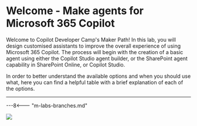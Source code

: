 
# Welcome - Make agents for Microsoft 365 Copilot

Welcome to Copilot Developer Camp's Maker Path! In this lab, you will design customised assistants to improve the overall experience of using Microsoft 365 Copilot. The process will begin with the creation of a basic agent using either the Copilot Studio agent builder, or the SharePoint agent capability in SharePoint Online, or Copilot Studio.

In order to better understand the available options and when you should use what, here you can find a helpful table with a brief explanation of each of the options.

<hr />

---8<--- "m-labs-branches.md"

<img src="https://m365-visitor-stats.azurewebsites.net/copilot-camp/make/index" />